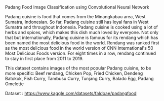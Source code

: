 Padang Food Image Classification using Convolutional Neural Network


Padang cuisine is food that comes from the Minangkabau area, West Sumatra, Indonesian. So far, Padang cuisine still has loyal fans in West Sumatra and throughout Indonesia. Padang cuisine is cooked using a lot of herbs and spices, which makes this dish much loved by everyone. Not only that but internationally, Padang cuisine is famous for its rendang which has been named the most delicious food in the world. Rendang was ranked first as the most delicious food in the world version of CNN International's 50 Most Delicious Foods version. For eight times in a row, rendang continued to stay in first place from 2011 to 2019.

This dataset contains images of the most popular Padang cuisine, to be more specific: Beef rendang, Chicken Pop, Fried Chicken, Dendeng Batokok, Fish Curry, Tambusu Curry, Tunjang Curry, Balado Egg, Padang Omelette

Dataset : https://www.kaggle.com/datasets/faldoae/padangfood
